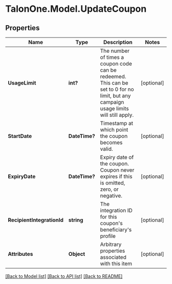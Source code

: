 # TalonOne.Model.UpdateCoupon
## Properties

Name | Type | Description | Notes
------------ | ------------- | ------------- | -------------
**UsageLimit** | **int?** | The number of times a coupon code can be redeemed. This can be set to 0 for no limit, but any campaign usage limits will still apply.  | [optional] 
**StartDate** | **DateTime?** | Timestamp at which point the coupon becomes valid. | [optional] 
**ExpiryDate** | **DateTime?** | Expiry date of the coupon. Coupon never expires if this is omitted, zero, or negative. | [optional] 
**RecipientIntegrationId** | **string** | The integration ID for this coupon&#39;s beneficiary&#39;s profile | [optional] 
**Attributes** | **Object** | Arbitrary properties associated with this item | [optional] 

[[Back to Model list]](../README.md#documentation-for-models) [[Back to API list]](../README.md#documentation-for-api-endpoints) [[Back to README]](../README.md)

